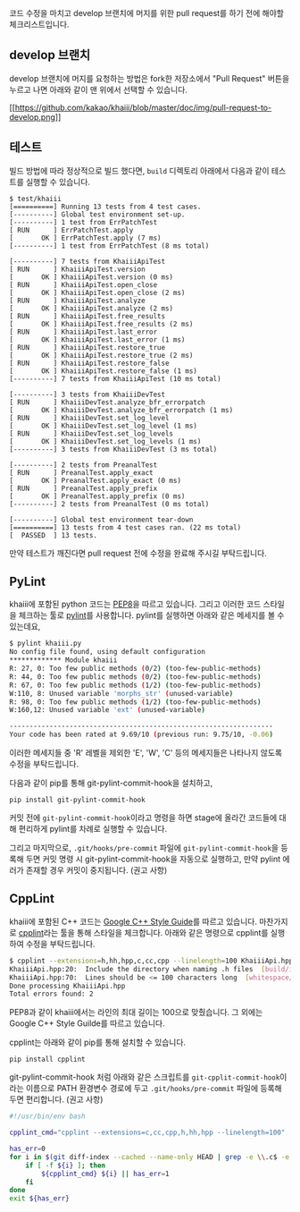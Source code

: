 코드 수정을 마치고 develop 브랜치에 머지를 위한 pull request를 하기 전에 해야할 체크리스트입니다.


develop 브랜치
----
develop 브랜치에 머지를 요청하는 방법은 fork한 저장소에서 "Pull Request" 버튼을 누르고 나면 아래와 같이 맨 위에서 선택할 수 있습니다.

[[https://github.com/kakao/khaiii/blob/master/doc/img/pull-request-to-develop.png]]


테스트
----
빌드 방법에 따라 정상적으로 빌드 했다면, `build` 디렉토리 아래에서 다음과 같이 테스트를 실행할 수 있습니다.

```
$ test/khaiii
[==========] Running 13 tests from 4 test cases.
[----------] Global test environment set-up.
[----------] 1 test from ErrPatchTest
[ RUN      ] ErrPatchTest.apply
[       OK ] ErrPatchTest.apply (7 ms)
[----------] 1 test from ErrPatchTest (8 ms total)

[----------] 7 tests from KhaiiiApiTest
[ RUN      ] KhaiiiApiTest.version
[       OK ] KhaiiiApiTest.version (0 ms)
[ RUN      ] KhaiiiApiTest.open_close
[       OK ] KhaiiiApiTest.open_close (2 ms)
[ RUN      ] KhaiiiApiTest.analyze
[       OK ] KhaiiiApiTest.analyze (2 ms)
[ RUN      ] KhaiiiApiTest.free_results
[       OK ] KhaiiiApiTest.free_results (2 ms)
[ RUN      ] KhaiiiApiTest.last_error
[       OK ] KhaiiiApiTest.last_error (1 ms)
[ RUN      ] KhaiiiApiTest.restore_true
[       OK ] KhaiiiApiTest.restore_true (2 ms)
[ RUN      ] KhaiiiApiTest.restore_false
[       OK ] KhaiiiApiTest.restore_false (1 ms)
[----------] 7 tests from KhaiiiApiTest (10 ms total)

[----------] 3 tests from KhaiiiDevTest
[ RUN      ] KhaiiiDevTest.analyze_bfr_errorpatch
[       OK ] KhaiiiDevTest.analyze_bfr_errorpatch (1 ms)
[ RUN      ] KhaiiiDevTest.set_log_level
[       OK ] KhaiiiDevTest.set_log_level (1 ms)
[ RUN      ] KhaiiiDevTest.set_log_levels
[       OK ] KhaiiiDevTest.set_log_levels (1 ms)
[----------] 3 tests from KhaiiiDevTest (3 ms total)

[----------] 2 tests from PreanalTest
[ RUN      ] PreanalTest.apply_exact
[       OK ] PreanalTest.apply_exact (0 ms)
[ RUN      ] PreanalTest.apply_prefix
[       OK ] PreanalTest.apply_prefix (0 ms)
[----------] 2 tests from PreanalTest (0 ms total)

[----------] Global test environment tear-down
[==========] 13 tests from 4 test cases ran. (22 ms total)
[  PASSED  ] 13 tests.
```

만약 테스트가 깨진다면 pull request 전에 수정을 완료해 주시길 부탁드립니다.


PyLint
----
khaiii에 포함된 python 코드는 [PEP8](https://www.python.org/dev/peps/pep-0008/)을 따르고 있습니다. 그리고 이러한 코드 스타일을 체크하는 툴로 [pylint](https://www.pylint.org/)를 사용합니다. pylint를 실행하면 아래와 같은 메세지를 볼 수 있는데요,

```bash
$ pylint khaiii.py
No config file found, using default configuration
************* Module khaiii
R: 27, 0: Too few public methods (0/2) (too-few-public-methods)
R: 44, 0: Too few public methods (0/2) (too-few-public-methods)
R: 67, 0: Too few public methods (1/2) (too-few-public-methods)
W:110, 8: Unused variable 'morphs_str' (unused-variable)
R: 98, 0: Too few public methods (1/2) (too-few-public-methods)
W:160,12: Unused variable 'ext' (unused-variable)

------------------------------------------------------------------
Your code has been rated at 9.69/10 (previous run: 9.75/10, -0.06)
```

이러한 메세지들 중 'R' 레벨을 제외한 'E', 'W', 'C' 등의 메세지들은 나타나지 않도록 수정을 부탁드립니다.

다음과 같이 pip를 통해 git-pylint-commit-hook을 설치하고,

```
pip install git-pylint-commit-hook
```

커밋 전에 `git-pylint-commit-hook`이라고 명령을 하면 stage에 올라간 코드들에 대해 편리하게 pylint를 차례로 실행할 수 있습니다.

그리고 마지막으로, `.git/hooks/pre-commit` 파일에 `git-pylint-commit-hook`을 등록해 두면 커밋 명령 시 git-pylint-commit-hook을 자동으로 실행하고, 만약 pylint 에러가 존재할 경우 커밋이 중지됩니다. (권고 사항)


CppLint
----
khaiii에 포함된 C++ 코드는 [Google C++ Style Guide](https://google.github.io/styleguide/cppguide.html)를 따르고 있습니다. 마찬가지로 [cpplint](https://github.com/cpplint/cpplint)라는 툴을 통해 스타일을 체크합니다. 아래와 같은 명령으로 cpplint를 실행하여 수정을 부탁드립니다.

```bash
$ cpplint --extensions=h,hh,hpp,c,cc,cpp --linelength=100 KhaiiiApi.hpp
KhaiiiApi.hpp:20:  Include the directory when naming .h files  [build/include_subdir] [4]
KhaiiiApi.hpp:70:  Lines should be <= 100 characters long  [whitespace/line_length] [2]
Done processing KhaiiiApi.hpp
Total errors found: 2
```

PEP8과 같이 khaiii에서는 라인의 최대 길이는 100으로 맞췄습니다. 그 외에는 Google C++ Style Guilde를 따르고 있습니다.

cpplint는 아래와 같이 pip를 통해 설치할 수 있습니다.

```
pip install cpplint
```

git-pylint-commit-hook 처럼 아래와 같은 스크립트를 `git-cpplit-commit-hook`이라는 이름으로 PATH 환경변수 경로에 두고 `.git/hooks/pre-commit` 파일에 등록해 두면 편리합니다. (권고 사항)

```bash
#!/usr/bin/env bash

cpplint_cmd="cpplint --extensions=c,cc,cpp,h,hh,hpp --linelength=100"

has_err=0
for i in $(git diff-index --cached --name-only HEAD | grep -e \\.c$ -e \\.cc$ -e \\.cpp$ -e \\.h$ -e \\.hh$ -e \\.hpp$); do
    if [ -f ${i} ]; then
        ${cpplint_cmd} ${i} || has_err=1
    fi
done
exit ${has_err}
```